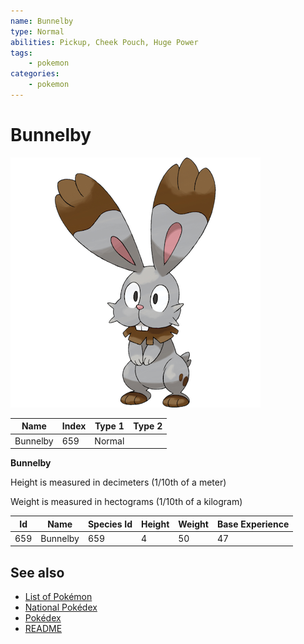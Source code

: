 ```yaml
---
name: Bunnelby
type: Normal
abilities: Pickup, Cheek Pouch, Huge Power
tags:
    - pokemon
categories:
    - pokemon
---
```


# Bunnelby


![Bunnelby](images/659.png)

| **Name** | **Index** | **Type 1** | **Type 2** |
|----|----|----|----|
| Bunnelby | 659 | Normal  |  |

**Bunnelby** 


Height is measured in decimeters (1/10th of a meter)

Weight is measured in hectograms (1/10th of a kilogram)

| **Id** | **Name** | **Species Id** | **Height** | **Weight** | **Base Experience** |
|--------|----------|----------------|------------|------------|---------------------|
| 659 | Bunnelby | 659 | 4 | 50 | 47 |


## See also

- [List of Pokémon](../pokemon.md)
- [National Pokédex](../national_pokedex.md)
- [Pokédex](../pokedex.md)
- [README](../README.md)
